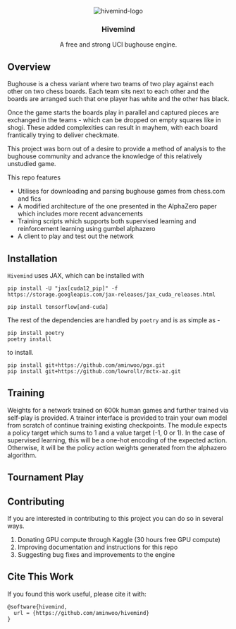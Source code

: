 <div align="center">
  
  ![hivemind-logo](https://github.com/aminwoo/hivemind/assets/124148472/94336c2f-8620-4e7e-9c59-e02ede240518)
  
  <h3>Hivemind</h3>

  A free and strong UCI bughouse engine.

</div>

## Overview
Bughouse is a chess variant where two teams of two play against each other on two chess boards. Each team sits next to each other and the boards are arranged such that one player has white and the other has black. 

Once the game starts the boards play in parallel and captured pieces are exchanged in the teams - which can be dropped on empty squares like in shogi. These added complexities can result in mayhem, with each board frantically trying to deliver checkmate. 

This project was born out of a desire to provide a method of analysis to the bughouse community and advance the knowledge of this relatively unstudied game.

This repo features 
* Utilises for downloading and parsing bughouse games from chess.com and fics
* A modified architecture of the one presented in the AlphaZero paper which includes more recent advancements 
* Training scripts which supports both supervised learning and reinforcement learning using gumbel alphazero
* A client to play and test out the network

## Installation

`Hivemind` uses JAX, which can be installed with 
```
pip install -U "jax[cuda12_pip]" -f https://storage.googleapis.com/jax-releases/jax_cuda_releases.html
```
```
pip install tensorflow[and-cuda]
```
The rest of the dependencies are handled by `poetry` and is as simple as - 
```
pip install poetry
poetry install 
```
to install. 

```
pip install git+https://github.com/aminwoo/pgx.git
pip install git+https://github.com/lowrollr/mctx-az.git
```

## Training
Weights for a network trained on 600k human games and further trained via self-play is provided. A trainer interface is provided to train your own model from scratch of continue training existing checkpoints. The module expects a policy target which sums to 1 and a value target (-1, 0 or 1). In the case of supervised learning, this will be a one-hot encoding of the expected action. Otherwise, it will be the policy action weights generated from the alphazero algorithm. 

## Tournament Play 

## Contributing

If you are interested in contributing to this project you can do so in several ways. 

1. Donating GPU compute through Kaggle (30 hours free GPU compute)
2. Improving documentation and instructions for this repo
3. Suggesting bug fixes and improvements to the engine

## Cite This Work
If you found this work useful, please cite it with:
```
@software{hivemind,
  url = {https://github.com/aminwoo/hivemind}
}
```
